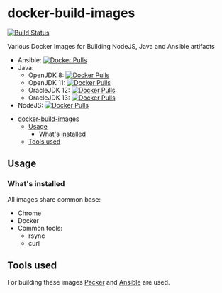 # docker-build-images

[![Build Status](https://travis-ci.org/toolisticon/docker-build-images.svg?branch=master)](https://travis-ci.org/toolisticon/docker-build-images)

Various Docker Images for Building NodeJS, Java and Ansible artifacts

* Ansible: [![Docker Pulls](https://img.shields.io/docker/pulls/toolisticon/ansible-builder.svg)](https://hub.docker.com/r/toolisticon/ansible-builder)
* Java:
  * OpenJDK 8: [![Docker Pulls](https://img.shields.io/docker/pulls/toolisticon/openjdk8-builder.svg)](https://hub.docker.com/r/toolisticon/openjdk8-builder)
  * OpenJDK 11: [![Docker Pulls](https://img.shields.io/docker/pulls/toolisticon/openjdk11.svg)](https://hub.docker.com/r/toolisticon/openjdk11-builder)
  * OracleJDK 12: [![Docker Pulls](https://img.shields.io/docker/pulls/toolisticon/oraclejdk12-builder.svg)](https://hub.docker.com/r/toolisticon/oraclejdk12-builder)
  * OracleJDK 13: [![Docker Pulls](https://img.shields.io/docker/pulls/toolisticon/oraclejdk13-builder.svg)](https://hub.docker.com/r/toolisticon/oraclejdk13-builder)
* NodeJS: [![Docker Pulls](https://img.shields.io/docker/pulls/toolisticon/nodejs-builder.svg)](https://hub.docker.com/r/toolisticon/nodejs-builder)


- [docker-build-images](#docker-build-images)
  - [Usage](#usage)
    - [What's installed](#whats-installed)
  - [Tools used](#tools-used)

## Usage

### What's installed

All images share common base:
* Chrome
* Docker
* Common tools:
  * rsync
  * curl

## Tools used

For building these images [Packer](https://www.packer.io/docs/builders/docker.html) and [Ansible](https://docs.ansible.com/ansible/latest/index.html) are used.
